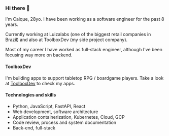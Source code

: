 ### Hi there 👋

I'm Caique, 28yo. I have been working as a software engineer for the past 8 years.

Currently working at Luizalabs (one of the biggest retail companies in Brazil) and also at ToolboxDev (my side project company).

Most of my career I have worked as full-stack engineer, although I've been focusing way more on backend.

#### ToolboxDev

I'm building apps to support tabletop RPG / boardgame players. Take a look at [ToolboxDev](https://www.toolboxdev.site/) to check my apps.

#### Technologies and skills

- Python, JavaScript, FastAPI, React
- Web development, software architecture
- Application containerization, Kubernetes, Cloud, GCP
- Code review, process and system documentation
- Back-end, full-stack
